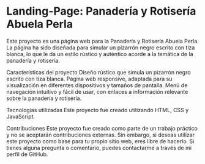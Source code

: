 # Landing-Page: Panadería y Rotisería Abuela Perla
Este proyecto es una página web para la Panadería y Rotisería Abuela Perla. La página ha sido diseñada para simular un pizarrón negro escrito con tiza blanca, lo que le da un estilo rústico y auténtico acorde a la temática de la panadería y rotisería.

Características del proyecto
Diseño rústico que simula un pizarrón negro escrito con tiza blanca.
Página web responsive, adaptada para su visualización en diferentes dispositivos y tamaños de pantalla.
Menú de navegación intuitivo y fácil de usar, con enlaces a información relevante sobre la panadería y rotisería.



Tecnologías utilizadas
Este proyecto fue creado utilizando HTML, CSS y JavaScript. 

Contribuciones
Este proyecto fue creado como parte de un trabajo práctico y no se aceptarán contribuciones externas. Sin embargo, si deseas utilizar este proyecto como base para tu propio sitio web, eres libre de hacerlo. Si tienes alguna pregunta o comentario, puedes contactarme a través de mi perfil de GitHub.

